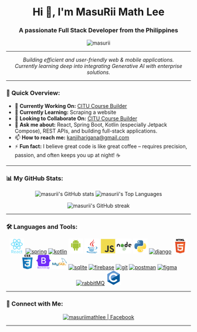 
<h1 align="center">Hi 👋, I'm MasuRii Math Lee</h1>
<h3 align="center">A passionate Full Stack Developer from the Philippines</h3>

<p align="center">
  <img src="https://github-profile-trophy.vercel.app/?username=masurii&theme=default&margin-w=15&margin-h=15" alt="masurii" />
</p>

---

<p align="center">
  <em>Building efficient and user-friendly web & mobile applications.<br>Currently learning deep into integrating Generative AI with enterprise solutions.</em>
  <br>
</p>

---

### 📌 Quick Overview:

- 🔭 **Currently Working On:** [CITU Course Builder](https://github.com/MasuRii/CITCourseBuilder)
- 🌱 **Currently Learning:** Scraping a website
- 👯 **Looking to Collaborate On:** [CITU Course Builder](https://github.com/MasuRii/CITCourseBuilder)
- 🤔 **Ask me about:** React, Spring Boot, Kotlin (especially Jetpack Compose), REST APIs, and building full-stack applications.
- 📫 **How to reach me:** kanjiharigana@gmail.com
- ⚡ **Fun fact:** I believe great code is like great coffee – requires precision, passion, and often keeps you up at night! ☕

---

### 📊 My GitHub Stats:

<p align="center">
  <img align="center" src="https://github-readme-stats.vercel.app/api?username=masurii&show_icons=true&locale=en&theme=default&count_private=true" alt="masurii's GitHub stats" />
      <!-- Optional: Add space between stats -->
  <img align="center" src="https://github-readme-stats.vercel.app/api/top-langs/?username=masurii&layout=compact&locale=en&theme=default" alt="masurii's Top Languages" />
</p>
<p align="center">
  <img align="center" src="https://github-readme-streak-stats.herokuapp.com/?user=masurii&theme=default" alt="masurii's GitHub streak" />
</p>

---

### 🛠️ Languages and Tools:

<p align="center">
  <a href="https://reactjs.org/" target="_blank" rel="noreferrer"><img src="https://raw.githubusercontent.com/devicons/devicon/master/icons/react/react-original-wordmark.svg" alt="react" width="40" height="40"/></a>
  <a href="https://spring.io/" target="_blank" rel="noreferrer"><img src="https://www.vectorlogo.zone/logos/springio/springio-icon.svg" alt="spring" width="40" height="40"/></a>
  <a href="https://kotlinlang.org" target="_blank" rel="noreferrer"><img src="https://www.vectorlogo.zone/logos/kotlinlang/kotlinlang-icon.svg" alt="kotlin" width="40" height="40"/></a>
  <a href="https://developer.android.com" target="_blank" rel="noreferrer"><img src="https://raw.githubusercontent.com/devicons/devicon/master/icons/android/android-original-wordmark.svg" alt="android" width="40" height="40"/></a>
  <a href="https://www.java.com" target="_blank" rel="noreferrer"><img src="https://raw.githubusercontent.com/devicons/devicon/master/icons/java/java-original.svg" alt="java" width="40" height="40"/></a>
  <a href="https://developer.mozilla.org/en-US/docs/Web/JavaScript" target="_blank" rel="noreferrer"><img src="https://raw.githubusercontent.com/devicons/devicon/master/icons/javascript/javascript-original.svg" alt="javascript" width="40" height="40"/></a>
  <a href="https://nodejs.org" target="_blank" rel="noreferrer"><img src="https://raw.githubusercontent.com/devicons/devicon/master/icons/nodejs/nodejs-original-wordmark.svg" alt="nodejs" width="40" height="40"/></a>
  <a href="https://www.python.org" target="_blank" rel="noreferrer"><img src="https://raw.githubusercontent.com/devicons/devicon/master/icons/python/python-original.svg" alt="python" width="40" height="40"/></a>
  <a href="https://www.djangoproject.com/" target="_blank" rel="noreferrer"><img src="https://cdn.worldvectorlogo.com/logos/django.svg" alt="django" width="40" height="40"/></a>
  <a href="https://www.w3.org/html/" target="_blank" rel="noreferrer"><img src="https://raw.githubusercontent.com/devicons/devicon/master/icons/html5/html5-original-wordmark.svg" alt="html5" width="40" height="40"/></a>
  <a href="https://www.w3schools.com/css/" target="_blank" rel="noreferrer"><img src="https://raw.githubusercontent.com/devicons/devicon/master/icons/css3/css3-original-wordmark.svg" alt="css3" width="40" height="40"/></a>
  <a href="https://getbootstrap.com" target="_blank" rel="noreferrer"><img src="https://raw.githubusercontent.com/devicons/devicon/master/icons/bootstrap/bootstrap-plain-wordmark.svg" alt="bootstrap" width="40" height="40"/></a>
  <a href="https://www.mysql.com/" target="_blank" rel="noreferrer"><img src="https://raw.githubusercontent.com/devicons/devicon/master/icons/mysql/mysql-original-wordmark.svg" alt="mysql" width="40" height="40"/></a>
  <a href="https://www.sqlite.org/" target="_blank" rel="noreferrer"><img src="https://www.vectorlogo.zone/logos/sqlite/sqlite-icon.svg" alt="sqlite" width="40" height="40"/></a>
  <a href="https://firebase.google.com/" target="_blank" rel="noreferrer"><img src="https://www.vectorlogo.zone/logos/firebase/firebase-icon.svg" alt="firebase" width="40" height="40"/></a>
  <a href="https://git-scm.com/" target="_blank" rel="noreferrer"><img src="https://www.vectorlogo.zone/logos/git-scm/git-scm-icon.svg" alt="git" width="40" height="40"/></a>
  <a href="https://postman.com" target="_blank" rel="noreferrer"><img src="https://www.vectorlogo.zone/logos/getpostman/getpostman-icon.svg" alt="postman" width="40" height="40"/></a>
  <a href="https://www.figma.com/" target="_blank" rel="noreferrer"><img src="https://www.vectorlogo.zone/logos/figma/figma-icon.svg" alt="figma" width="40" height="40"/></a>
  <a href="https://www.rabbitmq.com" target="_blank" rel="noreferrer"><img src="https://www.vectorlogo.zone/logos/rabbitmq/rabbitmq-icon.svg" alt="rabbitMQ" width="40" height="40"/></a>
  <a href="https://www.cprogramming.com/" target="_blank" rel="noreferrer"><img src="https://raw.githubusercontent.com/devicons/devicon/master/icons/c/c-original.svg" alt="c" width="40" height="40"/></a>
</p>

---

### 🤝 Connect with Me:

<p align="center">
  <a href="https://fb.com/masuriimathlee" target="_blank"><img align="center" src="https://raw.githubusercontent.com/rahuldkjain/github-profile-readme-generator/master/src/images/icons/Social/facebook.svg" alt="masuriimathlee | Facebook" height="30" width="40" /></a>  

---
